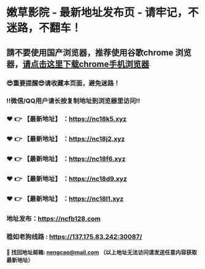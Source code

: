 # 嫩草影院 - 最新地址发布页 - 请牢记，不迷路，不翻车！

## 請不要使用国产浏览器，推荐使用谷歌chrome 浏览器，<a href = "https://www.google.cn/chrome/">请点击这里下载chrome手机浏览器</a>

### :sunglasses:重要提醒:sunglasses:请收藏本页面，避免迷路！
### ‼️微信/QQ用户请长按复制地址到浏览器里访问‼️

### :heart: :point_right: 【最新地址】 ：https://nc18k5.xyz
### :heart: :point_right: 【最新地址】 ：https://nc18j2.xyz
### :heart: :point_right: 【最新地址】 ：https://nc18f6.xyz
### :heart: :point_right: 【最新地址】 ：https://nc18d9.xyz
### :heart: :point_right: 【最新地址】 ：https://nc18l1.xyz

### 地址发布：https://ncfb128.com
### 稳如老狗线路 : https://137.175.83.242:30087/

#### :e-mail: __找回地址邮箱: nengcao@mail.com （以上地址无法访问请发送任意内容获取最新地址）__
